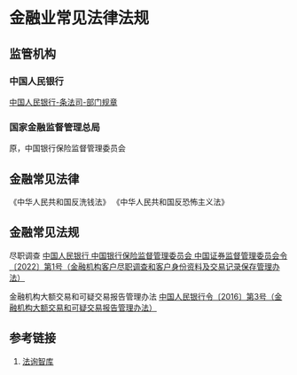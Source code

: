 # 金融业常见法律法规


## 监管机构


### 中国人民银行

[中国人民银行-条法司-部门规章](http://www.pbc.gov.cn/tiaofasi/144941/144957/21892/index1.html)

### 国家金融监督管理总局

原，中国银行保险监督管理委员会

## 金融常见法律


《中华人民共和国反洗钱法》
《中华人民共和国反恐怖主义法》

## 金融常见法规

尽职调查
[中国人民银行 中国银行保险监督管理委员会 中国证券监督管理委员会令〔2022〕第1号（金融机构客户尽职调查和客户身份资料及交易记录保存管理办法）](http://www.pbc.gov.cn/tiaofasi/144941/144957/4460304/index.html)

金融机构大额交易和可疑交易报告管理办法
[中国人民银行令〔2016〕第3号（金融机构大额交易和可疑交易报告管理办法）](http://www.pbc.gov.cn/tiaofasi/144941/144957/3631415/index.html)

## 参考链接

1. [法询智库](https://www.banklaw.com/)